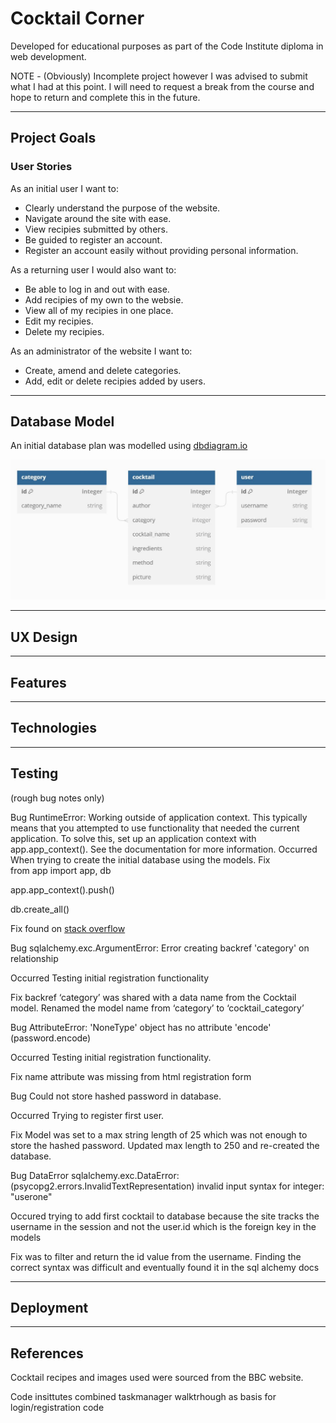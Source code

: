 # Cocktail Corner

Developed for educational purposes as part of the Code Institute diploma in web development.

NOTE - (Obviously) Incomplete project however I was advised to submit what I had at this point. I will need to request a break from the course and hope to return and complete this in the future.

- - -

## Project Goals

### User Stories

As an initial user I want to:

- Clearly understand the purpose of the website.
- Navigate around the site with ease.
- View recipies submitted by others.
- Be guided to register an account.
- Register an account easily without providing personal information.

As a returning user I would also want to:

- Be able to log in and out with ease.
- Add recipies of my own to the websie.
- View all of my recipies in one place.
- Edit my recipies.
- Delete my recipies.
  
As an administrator of the website I want to:

- Create, amend and delete categories.
- Add, edit or delete recipies added by users.
  
- - -

## Database Model

An initial database plan was modelled using [dbdiagram.io](https://dbdiagram.io/home)

![Database Model](cocktailcorner/docs/images/database_model.jpg)

- - -

## UX Design

- - -

## Features

- - -

## Technologies

- - -

## Testing

(rough bug notes only)

Bug RuntimeError: Working outside of application context. This typically means that you attempted to use functionality that needed the current application. To solve this, set up an application context with app.app_context(). See the documentation for more information.
Occurred When trying to create the initial database using the models.
Fix  
from app import app, db

app.app_context().push()

db.create_all()

Fix found on [stack overflow](https://stackoverflow.com/questions/34122949/working-outside-of-application-context-flask)

Bug  sqlalchemy.exc.ArgumentError: Error creating backref 'category' on relationship

Occurred Testing initial registration functionality

Fix backref ‘category’ was shared with a data name from the Cocktail model. Renamed the model name from ‘category’ to ‘cocktail_category’

Bug AttributeError: 'NoneType' object has no attribute 'encode' (password.encode)

Occurred Testing initial registration functionality.

Fix  name attribute was missing from html registration form

Bug Could not store hashed password in database.

Occurred Trying to register first user.

Fix Model was set to a max string length of 25 which was not enough to store the hashed password. Updated max length to 250 and re-created the database.

Bug DataError
sqlalchemy.exc.DataError: (psycopg2.errors.InvalidTextRepresentation) invalid input syntax for integer: "userone"

Occured trying to add first cocktail to database because the site tracks the username in the session and not the user.id which is the foreign key in the models

Fix was to filter and return the id value from the username. Finding the correct syntax was difficult and eventually found it in the sql alchemy docs

- - -

## Deployment

- - -

## References

Cocktail recipes and images used were sourced from the BBC website.

Code insittutes combined taskmanager walktrhough as basis for login/registration code
